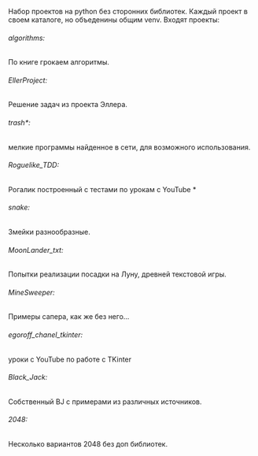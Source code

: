 Набор проектов на python без сторонних библиотек.
Каждый проект в своем каталоге, но объеденины общим venv.
Входят проекты:
###### algorithms: 
По книге грокаем алгоритмы.
###### EllerProject: 
Решение задач из проекта Эллера.
###### trash*:
мелкие программы найденное в сети, для возможного использования.
###### Roguelike_TDD: 
Рогалик построенный с тестами по урокам с YouTube *
###### snake: 
Змейки разнообразные.
###### MoonLander_txt: 
Попытки реализации посадки на Луну, древней текстовой игры.
###### MineSweeper: 
Примеры сапера, как же без него...
###### egoroff_chanel_tkinter: 
уроки с YouTube по работе с TKinter 
###### Black_Jack: 
Собственный BJ с примерами из различных источников.
###### 2048: 
Несколько вариантов 2048 без доп библиотек.


  


